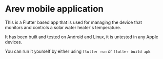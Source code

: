 # Arev mobile application

This is a Flutter based app that is used for managing the device that monitors and controls a solar water heater's temperature.

It has been built and tested on Android and Linux, it is untested in any Apple devices.

You can run it yourself by either using ```flutter run``` or ```flutter build apk```
